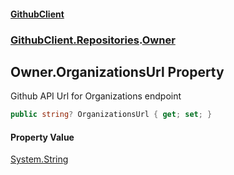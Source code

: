 #### [GithubClient](index.md 'index')
### [GithubClient.Repositories](GithubClient.Repositories.md 'GithubClient.Repositories').[Owner](GithubClient.Repositories.Owner.md 'GithubClient.Repositories.Owner')

## Owner.OrganizationsUrl Property

Github API Url for Organizations endpoint

```csharp
public string? OrganizationsUrl { get; set; }
```

#### Property Value
[System.String](https://docs.microsoft.com/en-us/dotnet/api/System.String 'System.String')